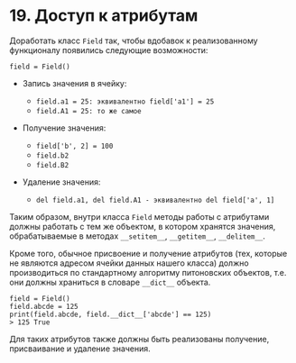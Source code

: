 # 19. Доступ к атрибутам

Доработать класс `Field` так, чтобы вдобавок к реализованному функционалу появились следующие возможности:

`field = Field()`

 - Запись значения в ячейку:
    - `field.a1 = 25: эквивалентно field['a1'] = 25`
    - `field.A1 = 25: то же самое`

 - Получение значения:
    - `field['b', 2] = 100`
    - `field.b2`
    - `field.B2`

 - Удаление значения:
    - `del field.a1, del field.A1 - эквивалентно del field['a', 1]`

Таким образом, внутри класса `Field` методы работы с атрибутами должны работать с тем же объектом, в котором хранятся значения, обрабатываемые в методах `__setitem__`, `__getitem__`, `__delitem__`.

Кроме того, обычное присвоение и получение атрибутов (тех, которые не являются адресом ячейки данных нашего класса) должно производиться по стандартному алгоритму питоновских объектов, т.е. они должны храниться в словаре `__dict__` объекта.

```
field = Field()
field.abcde = 125
print(field.abcde, field.__dict__['abcde'] == 125)
> 125 True
```

Для таких атрибутов также должны быть реализованы получение, присваивание и удаление значения.